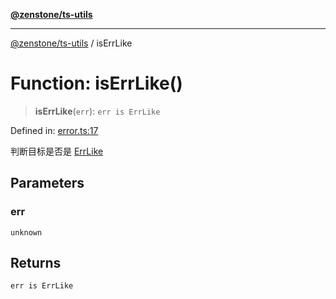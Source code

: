 [**@zenstone/ts-utils**](../README.md)

***

[@zenstone/ts-utils](../globals.md) / isErrLike

# Function: isErrLike()

> **isErrLike**(`err`): `err is ErrLike`

Defined in: [error.ts:17](https://github.com/janpoem/ts-utils/blob/5695f5d0e3c2197ae4233c3f441833765430d482/src/error.ts#L17)

判断目标是否是 [ErrLike](../type-aliases/ErrLike.md)

## Parameters

### err

`unknown`

## Returns

`err is ErrLike`
